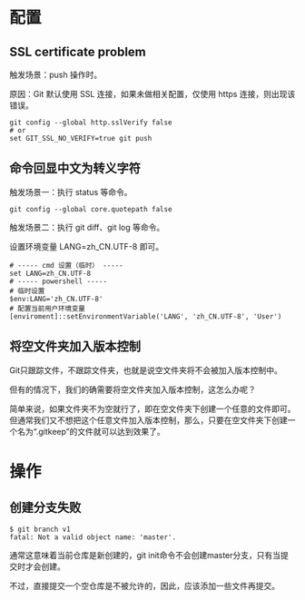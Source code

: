 # 配置

## SSL certificate problem

触发场景：push 操作时。

原因：Git 默认使用 SSL 连接，如果未做相关配置，仅使用 https 连接，则出现该错误。

```git
git config --global http.sslVerify false
# or
set GIT_SSL_NO_VERIFY=true git push
```

## 命令回显中文为转义字符

触发场景一：执行 status 等命令。

```shell
git config --global core.quotepath false
```

触发场景二：执行 git diff、git log 等命令。

设置环境变量 LANG=zh_CN.UTF-8 即可。

```shell
# ----- cmd 设置（临时） -----
set LANG=zh_CN.UTF-8
# ----- powershell -----
# 临时设置
$env:LANG='zh_CN.UTF-8'
# 配置当前用户环境变量
[enviroment]::setEnvironmentVariable('LANG', 'zh_CN.UTF-8', 'User')
```

## 将空文件夹加入版本控制

Git只跟踪文件，不跟踪文件夹，也就是说空文件夹将不会被加入版本控制中。

但有的情况下，我们的确需要将空文件夹加入版本控制，这怎么办呢？

简单来说，如果文件夹不为空就行了，即在空文件夹下创建一个任意的文件即可。但通常我们又不想把这个任意文件加入版本控制，那么，只要在空文件夹下创建一个名为“.gitkeep”的文件就可以达到效果了。

# 操作

## 创建分支失败

```git
$ git branch v1
fatal: Not a valid object name: 'master'.
```

通常这意味着当前仓库是新创建的，git init命令不会创建master分支，只有当提交时才会创建。

不过，直接提交一个空仓库是不被允许的，因此，应该添加一些文件再提交。